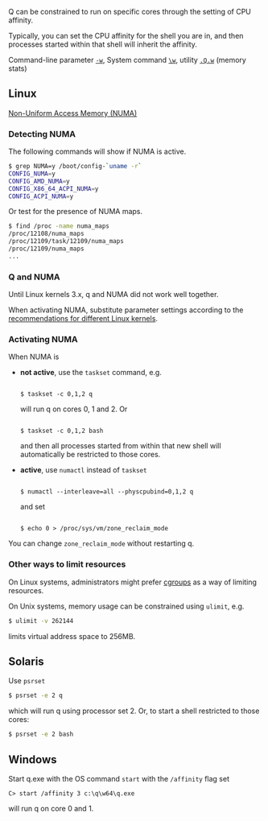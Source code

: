 Q can be constrained to run on specific cores through the setting of CPU affinity.

Typically, you can set the CPU affinity for the shell you are in, and then processes started within that shell will inherit the affinity.

<i class="fa fa-hand-o-right"></i> Command-line parameter [`-w`](/ref/cmdline/#-w-memory), System command [`\w`](/ref/syscmds/#w-workspace), utility [`.Q.w`](/ref/dotq/#qw-memory-stats) (memory stats)


## Linux

<i class="fa fa-hand-o-right"></i> [Non-Uniform Access Memory (NUMA)](linux-production/#non-uniform-access-memory-numa-hardware)

### Detecting NUMA

The following commands will show if NUMA is active.

```bash
$ grep NUMA=y /boot/config-`uname -r`
CONFIG_NUMA=y
CONFIG_AMD_NUMA=y
CONFIG_X86_64_ACPI_NUMA=y
CONFIG_ACPI_NUMA=y
```

Or test for the presence of NUMA maps.

```bash
$ find /proc -name numa_maps
/proc/12108/numa_maps
/proc/12109/task/12109/numa_maps
/proc/12109/numa_maps
...
```


### Q and NUMA

Until Linux kernels 3.x, q and NUMA did not work well together. 

When activating NUMA, substitute parameter settings according to the [recommendations for different Linux kernels](linux-production/#non-uniform-access-memory-numa-hardware).


### Activating NUMA

When NUMA is 

-   **not active**, use the `taskset` command, e.g.

    <pre><code class="language-bash">
    $ taskset -c 0,1,2 q
    </code></pre>

    will run q on cores 0, 1 and 2. Or
    
    <pre><code class="language-bash">
    $ taskset -c 0,1,2 bash
    </code></pre>

    and then all processes started from within that new shell will automatically be restricted to those cores.

-   **active**, use `numactl` instead of `taskset`

    <pre><code class="language-bash">
    $ numactl --interleave=all --physcpubind=0,1,2 q
    </code></pre>

    and set

    <pre><code class="language-bash">
    $ echo 0 > /proc/sys/vm/zone_reclaim_mode
    </code></pre>

You can change `zone_reclaim_mode` without restarting q.


### Other ways to limit resources

On Linux systems, administrators might prefer [cgroups](https://en.wikipedia.org/wiki/Cgroups) as a way of limiting resources.

On Unix systems, memory usage can be constrained using `ulimit`, e.g.

```bash
$ ulimit -v 262144
```

limits virtual address space to 256MB.


## Solaris

Use `psrset`

```bash
$ psrset -e 2 q
```

which will run q using processor set 2. Or, to start a shell restricted to those cores:

```bash
$ psrset -e 2 bash
```


## Windows

Start q.exe with the OS command `start` with the `/affinity` flag set

```dos
C> start /affinity 3 c:\q\w64\q.exe 
```

will run q on core 0 and 1.

